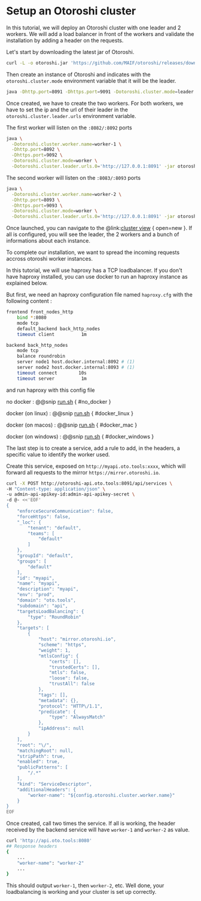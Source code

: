 # Setup an Otoroshi cluster

In this tutorial, we will deploy an Otoroshi cluster with one leader and 2 workers. We will add a load balancer in front of the workers and validate the installation by adding a header on the requests.

Let's start by downloading the latest jar of Otoroshi.

```sh
curl -L -o otoroshi.jar 'https://github.com/MAIF/otoroshi/releases/download/v1.5.5/otoroshi.jar'
```

Then create an instance of Otoroshi and indicates with the `otoroshi.cluster.mode` environment variable that it will be the leader.

```sh
java -Dhttp.port=8091 -Dhttps.port=9091 -Dotoroshi.cluster.mode=leader -jar otoroshi.jar
```

Once created, we have to create the two workers. For both workers, we have to set the ip and the url of their leader in the `otoroshi.cluster.leader.urls` environment variable.

The first worker will listen on the `:8082/:8092` ports
```sh
java \
  -Dotoroshi.cluster.worker.name=worker-1 \
  -Dhttp.port=8092 \
  -Dhttps.port=9092 \
  -Dotoroshi.cluster.mode=worker \
  -Dotoroshi.cluster.leader.urls.0='http://127.0.0.1:8091' -jar otoroshi.jar
```

The second worker will listen on the `:8083/:8093` ports
```sh
java \
  -Dotoroshi.cluster.worker.name=worker-2 \
  -Dhttp.port=8093 \
  -Dhttps.port=9093 \
  -Dotoroshi.cluster.mode=worker \
  -Dotoroshi.cluster.leader.urls.0='http://127.0.0.1:8091' -jar otoroshi.jar
```

Once launched, you can navigate to the @link:[cluster view](http://otoroshi.oto.tools:8091/bo/dashboard/cluster) { open=new }. If all is configured, you will see the leader, the 2 workers and a bunch of informations about each instance.

To complete our installation, we want to spread the incoming requests accross otoroshi worker instances. 

In this tutorial, we will use haproxy has a TCP loadbalancer. If you don't have haproxy installed, you can use docker to run an haproxy instance as explained below.

But first, we need an haproxy configuration file named `haproxy.cfg` with the following content :

```sh
frontend front_nodes_http
    bind *:8080
    mode tcp
    default_backend back_http_nodes
    timeout client          1m

backend back_http_nodes
    mode tcp
    balance roundrobin
    server node1 host.docker.internal:8092 # (1)
    server node2 host.docker.internal:8093 # (1)
    timeout connect        10s
    timeout server          1m
```

and run haproxy with this config file

no docker
:   @@snip [run.sh](../snippets/cluster-run-ha.sh) { #no_docker }

docker (on linux)
:   @@snip [run.sh](../snippets/cluster-run-ha.sh) { #docker_linux }

docker (on macos)
:   @@snip [run.sh](../snippets/cluster-run-ha.sh) { #docker_mac }

docker (on windows)
:   @@snip [run.sh](../snippets/cluster-run-ha.sh) { #docker_windows }

The last step is to create a service, add a rule to add, in the headers, a specific value to identify the worker used.

Create this service, exposed on `http://myapi.oto.tools:xxxx`, which will forward all requests to the mirror `https://mirror.otoroshi.io`.

```sh
curl -X POST http://otoroshi-api.oto.tools:8091/api/services \
-H "Content-type: application/json" \
-u admin-api-apikey-id:admin-api-apikey-secret \
-d @- <<'EOF'
{
    "enforceSecureCommunication": false,
    "forceHttps": false,
    "_loc": {
        "tenant": "default",
        "teams": [
            "default"
        ]
    },
    "groupId": "default",
    "groups": [
        "default"
    ],
    "id": "myapi",
    "name": "myapi",
    "description": "myapi",
    "env": "prod",
    "domain": "oto.tools",
    "subdomain": "api",
    "targetsLoadBalancing": {
        "type": "RoundRobin"
    },
    "targets": [
        {
            "host": "mirror.otoroshi.io",
            "scheme": "https",
            "weight": 1,
            "mtlsConfig": {
                "certs": [],
                "trustedCerts": [],
                "mtls": false,
                "loose": false,
                "trustAll": false
            },
            "tags": [],
            "metadata": {},
            "protocol": "HTTP\/1.1",
            "predicate": {
                "type": "AlwaysMatch"
            },
            "ipAddress": null
        }
    ],
    "root": "\/",
    "matchingRoot": null,
    "stripPath": true,
    "enabled": true,
    "publicPatterns": [
        "/.*"
    ],
    "kind": "ServiceDescriptor",
    "additionalHeaders": {
        "worker-name": "${config.otoroshi.cluster.worker.name}"
    }
}
EOF
```

Once created, call two times the service. If all is working, the header received by the backend service will have `worker-1` and `worker-2` as value.

```sh
curl 'http://api.oto.tools:8080'
## Response headers
{
    ...
    "worker-name": "worker-2"
    ...
}
```

This should output `worker-1`, then `worker-2`, etc. Well done, your loadbalancing is working and your cluster is set up correctly.


